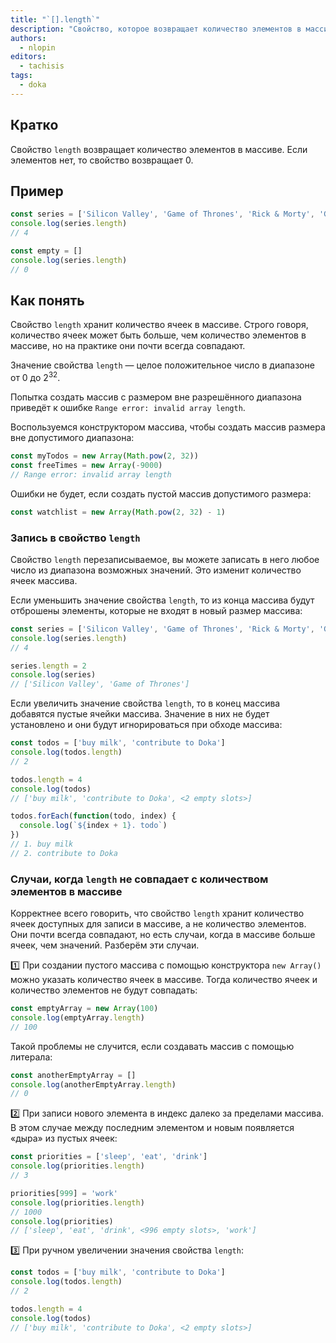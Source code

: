 ```yaml
---
title: "`[].length`"
description: "Свойство, которое возвращает количество элементов в массиве."
authors:
  - nlopin
editors:
  - tachisis
tags:
  - doka
---
```


## Кратко

Свойство `length` возвращает количество элементов в массиве. Если элементов нет, то свойство возвращает 0.

## Пример

```js
const series = ['Silicon Valley', 'Game of Thrones', 'Rick & Morty', 'Gravity Falls']
console.log(series.length)
// 4

const empty = []
console.log(series.length)
// 0
```

## Как понять

Свойство `length` хранит количество ячеек в массиве. Строго говоря, количество ячеек может быть больше, чем количество элементов в массиве, но на практике они почти всегда совпадают.

Значение свойства `length` — целое положительное число в диапазоне от 0 до 2<sup>32</sup>.

Попытка создать массив с размером вне разрешённого диапазона приведёт к ошибке `Range error: invalid array length`.

Воспользуемся конструктором массива, чтобы создать массив размера вне допустимого диапазона:

```js
const myTodos = new Array(Math.pow(2, 32))
const freeTimes = new Array(-9000)
// Range error: invalid array length
```

Ошибки не будет, если создать пустой массив допустимого размера:

```js
const watchlist = new Array(Math.pow(2, 32) - 1)
```

### Запись в свойство `length`

Свойство `length` перезаписываемое, вы можете записать в него любое число из диапазона возможных значений. Это изменит количество ячеек массива.

Если уменьшить значение свойства `length`, то из конца массива будут отброшены элементы, которые не входят в новый размер массива:

```js
const series = ['Silicon Valley', 'Game of Thrones', 'Rick & Morty', 'Gravity Falls']
console.log(series.length)
// 4

series.length = 2
console.log(series)
// ['Silicon Valley', 'Game of Thrones']
```

Если увеличить значение свойства `length`, то в конец массива добавятся пустые ячейки массива. Значение в них не будет установлено и они будут игнорироваться при обходе массива:

```js
const todos = ['buy milk', 'contribute to Doka']
console.log(todos.length)
// 2

todos.length = 4
console.log(todos)
// ['buy milk', 'contribute to Doka', <2 empty slots>]

todos.forEach(function(todo, index) {
  console.log(`${index + 1}. todo`)
})
// 1. buy milk
// 2. contribute to Doka
```

### Случаи, когда `length` не совпадает с количеством элементов в массиве

Корректнее всего говорить, что свойство `length` хранит количество ячеек доступных для записи в массиве, а не количество элементов. Они почти всегда совпадают, но есть случаи, когда в массиве больше ячеек, чем значений. Разберём эти случаи.

1️⃣ При создании пустого массива с помощью конструктора `new Array()` можно указать количество ячеек в массиве. Тогда количество ячеек и количество элементов не будут совпадать:

```js
const emptyArray = new Array(100)
console.log(emptyArray.length)
// 100
```

Такой проблемы не случится, если создавать массив с помощью литерала:

```js
const anotherEmptyArray = []
console.log(anotherEmptyArray.length)
// 0
```

2️⃣ При записи нового элемента в индекс далеко за пределами массива. В этом случае между последним элементом и новым появляется «дыра» из пустых ячеек:

```js
const priorities = ['sleep', 'eat', 'drink']
console.log(priorities.length)
// 3

priorities[999] = 'work'
console.log(priorities.length)
// 1000
console.log(priorities)
// ['sleep', 'eat', 'drink', <996 empty slots>, 'work']
```

3️⃣ При ручном увеличении значения свойства `length`:

```js
const todos = ['buy milk', 'contribute to Doka']
console.log(todos.length)
// 2

todos.length = 4
console.log(todos)
// ['buy milk', 'contribute to Doka', <2 empty slots>]
```
